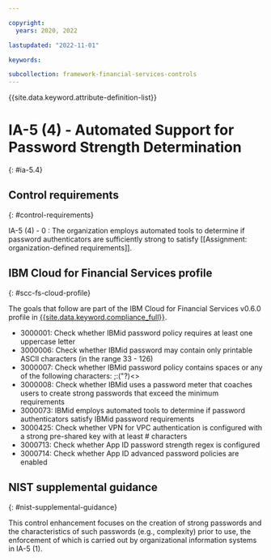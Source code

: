 ```yaml
---

copyright:
  years: 2020, 2022

lastupdated: "2022-11-01"

keywords:

subcollection: framework-financial-services-controls
---
```


{{site.data.keyword.attribute-definition-list}}

               
# IA-5 (4) - Automated Support for Password Strength Determination
{: #ia-5.4}

## Control requirements
{: #control-requirements}

IA-5 (4) - 0
    : The organization employs automated tools to determine if password authenticators are sufficiently strong to satisfy [[Assignment: organization-defined requirements]].

## IBM Cloud for Financial Services profile
{: #scc-fs-cloud-profile}

The goals that follow are part of the IBM Cloud for Financial Services v0.6.0 profile in [{{site.data.keyword.compliance_full}}](/docs/security-compliance?topic=security-compliance-getting-started).

- 3000001: Check whether IBMid password policy requires at least one uppercase letter 
- 3000006: Check whether IBMid password may contain only printable ASCII characters (in the range 33 - 126) 
- 3000007: Check whether IBMid password policy contains spaces or any of the following characters: \;:("?)<> 
- 3000008: Check whether IBMid uses a password meter that coaches users to create strong passwords that exceed the minimum requirements 
- 3000073: IBMid employs automated tools to determine if password authenticators satisfy IBMid password requirements 
- 3000425: Check whether VPN for VPC authentication is configured with a strong pre-shared key with at least # characters 
- 3000713: Check whether App ID password strength regex is configured 
- 3000714: Check whether App ID advanced password policies are enabled

## NIST supplemental guidance
{: #nist-supplemental-guidance}

This control enhancement focuses on the creation of strong passwords and the characteristics of such passwords (e.g., complexity) prior to use, the enforcement of which is carried out by organizational information systems in IA-5 (1).





